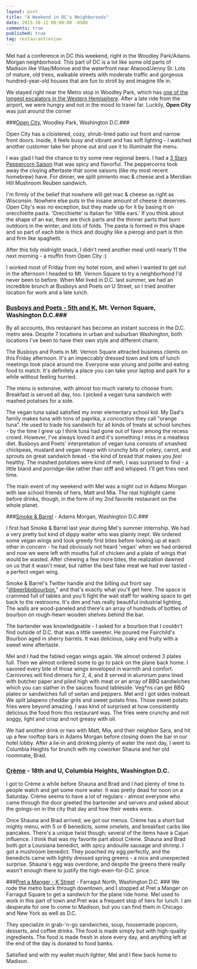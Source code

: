 ```yaml
---
layout: post
title: "A Weekend in DC's Neighboroods"
date: 2015-10-12 08:00:00 -0500
comments: true
published: true
tag: restaurantreview
---
```


Mel had a conference in DC this weekend, right in the Woodley Park/Adams Morgan neighborhood. This part of DC is a lot like some old parts of Madison like Vilas/Monroe and the waterfront near Atwood/Jenny St. Lots of mature, old trees, walkable streets with moderate traffic and gorgeous hundred-year-old houses that are fun to stroll by and imagine life in.

We stayed right near the Metro stop in Woodley Park, which has [one of the longest escalators in the Western Hemisphere](https://www.tripadvisor.com/Travel-g28970-c56842/Washington-Dc:District-Of-Columbia:Metrorail.Trivia.html). After a late ride from the airport, we were hungry and not in the mood to travel far. Luckily, __Open City__ was just around the corner

###[Open City](http://www.opencitydc.com/menu/main/), Woodley Park, Washington D.C.###

Open City has a cloistered, cozy, shrub-lined patio out front and narrow front doors. Inside, it feels busy and vibrant and has soft lighting - I watched another customer take her phone out and use it to illuminate the menu.

I was glad I had the chance to try some new regional beers. I had a [3 Stars Peppercorn Saison](http://3starsbrewing.com/peppercorn-saison/) that was spicy and flavorful. The peppercorns took away the cloying aftertaste that some saisons (like my most recent homebrew) have. For dinner, we split pimiento mac & cheese and a Meridian Hill Mushroom Reuben sandwich.

I'm firmly of the belief that nowhere will get mac & cheese as right as Wisconsin. Nowhere else puts in the insane amount of cheese it deserves. Open City's was no exception, but they made up for it by basing it on orecchiette pasta. 'Orecchiette' is Italian for 'little ears.' If you think about the shape of an ear, there are thick parts and the thinner parts that burn outdoors in the winter, and lots of folds. The pasta is formed in this shape and so part of each bite is thick and doughy like a pierogi and part is thin and firm like spaghetti. 

After this tidy midnight snack, I didn't need another meal until nearly 11 the next morning - a muffin from Open City :)

I worked most of Friday from my hotel room, and when I wanted to get out in the afternoon I headed to Mt. Vernon Square to try a neighborhood I'd never been to before. When Mel lived in D.C. last summer, we had an incredible brunch at Busboys and Poets on U Street, so I tried another location for work and a late lunch.

### [Busboys and Poets - 5th and K](http://www.busboysandpoets.com/about/5th-k), Mt. Vernon Square, Washington D.C.###

By all accounts, this restaurant has become an instant success in the D.C. metro area. Despite 7 locations in urban and suburban Washington, both locations I've been to have their own style and different charm.

The Busboys and Poets in Mt. Vernon Square attracted business clients on this Friday afternoon. It's an impeccably dressed town and lots of lunch meetings took place around me. Everyone was young and polite and eating food to match. It's definitely a place you can take your laptop and park for a while without feeling hurried.

The menu is extensive, with almost too much variety to choose from. Breakfast is served all day, too. I picked a vegan tuna sandwich with mashed potatoes for a side.

The vegan tuna salad satisfied my inner elementary school kid. My Dad's family makes tuna with tons of paprika, a concoction they call "orange tuna". He used to trade his sandwich for all kinds of treats at school lunches - by the time I grew up I think tuna had gone out of favor among the recess crowd. However, I've always loved it and it's something I miss in a meatless diet. Busboys and Poets' interpretation of vegan tuna consists of smashed chickpeas, mustard and vegan mayo with crunchy bits of celery, carrot, and sprouts on great sandwich bread - the kind of bread that makes you _feel_ healthy. The mashed potatoes were kind of meh, I was surprised to find - a little bland and porridge-like rather than stiff and whipped. I'll get fries next time.

The main event of my weekend with Mel was a night out in Adams Morgan with law school friends of hers, Matt and Mia. The real highlight came before drinks, though, in the form of my 2nd favorite restaurant on the whole planet.

###[Smoke & Barrel](http://smokeandbarreldc.com/) - Adams Morgan, Washington D.C.###

I first had Smoke & Barrel last year during Mel's summer internship. We had a very pretty but kind of dippy waiter who was plainly inept. We ordered some vegan wings and took greedy first bites before looking up at each other in concern - he had obviously not heard 'vegan' when we had ordered and now we were left with mouths full of chicken and a plate of wings that would be wasted. After chewing a few more bites, the realization dawned on us that it wasn't meat, but rather the best fake meat we had ever tasted - a perfect vegan wing.

Smoke & Barrel's Twitter handle and the billing out front say "[@beerbbqbourbon](https://twitter.com/BeerBBQBourbon)," and that's exactly what you'll get here. The space is crammed full of tables and you'll fight the wait staff for walking space to get back to the restrooms. It's dim and has really beautiful industrial lighting. The walls are wood-paneled and there's an array of hundreds of bottles of bourbon on rough-hewn wooden shelves behind the bar.

The bartender was knowledgeable - I asked for a bourbon that I couldn't find outside of D.C. that was a little sweeter. He poured me Fairchild's Bourbon aged in sherry barrels. It was delicious, oaky and fruity with a sweet wine aftertaste.

Mel and I had the fabled vegan wings again. We almost ordered 3 plates full. Then we almost ordered some to go to pack on the plane back home. I savored every bite of those wings enveloped in warmth and comfort. Carnivores will find dinners for 2, 4, and 8 served in aluminum pans lined with butcher paper and piled high with meat or an array of BBQ sandwiches which you can slather in the sauces found tableside. Veg*ns can get BBQ plates or sandwiches full of seitan and peppers. Mel and I got sides instead. We split jalapeno cheddar grits and sweet potato fries. Those sweet potato fries were beyond amazing. I was kind of surprised at how consistently delicious the food from this restaurant was. The fries were crunchy and not soggy, light and crisp and not greasy with oil.

We had another drink or two with Matt, Mia, and their neighbor Sara, and hit up a few rooftop bars in Adams Morgan before closing down the bar in our hotel lobby. After a lie-in and drinking plenty of water the next day, I went to Columbia Heights for brunch with my coworker Shauna and her old roommate, Brad.

### [Crème](http://www.creme14th.com/?page_id=4) - 18th and U, Columbia Heights, Washington D.C. ###

I got to Crème a while before Shauna and Brad and I had plenty of time to people watch and get some more water. It was pretty dead for noon on a Saturday. Crème seems to have a lot of regulars - almost everyone who came through the door greeted the bartender and servers and asked about the goings-on in the city that day and how their weeks were.

Once Shauna and Brad arrived, we got our menus. Crème has a short but mighty menu, with 5 or 6 benedicts, some omelets, and breakfast carbs like pancakes. There's a unique twist though; several of the items have a Cajun influence. I think that was my favorite part about Crème. Shauna and Brad both got a Louisiana benedict, with spicy andouille sausage and shrimp. I got a mushroom benedict. They poached my egg perfectly, and the benedicts came with lightly dressed spring greens - a nice and unexpected surprise. Shauna's egg was overdone, and despite the greens there really wasn't enough there to justify the high-even-for-D.C. price. 

###[Pret a Manger - K Street](https://www.pret.com/en-us/find-a-pret/1701%20K%20STREET%20DC%2020006/) - Farragut North, Washington D.C. ###
We rode the metro back through downtown, and I stopped at Pret a Manger on Farragut Square to get a sandwich for the plane ride home. Mel used to work in this part of town and Pret was a frequent stop of hers for lunch. I am desperate for one to come to Madison, but you can find them in Chicago and New York as well as D.C. 

They specialize in grab-'n-go sandwiches, soup, housemade popcorn, desserts, and coffee drinks. The food is made simply but with high-quality ingredients. The food is made fresh in store every day, and anything left at the end of the day is donated to food banks.

Satisfied and with my wallet much lighter, Mel and I flew back home to Madison.
